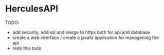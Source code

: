 # HerculesAPI

TODO: 
- add security, add ssl and merge to https both for api and database 
- create a web interface / create a javafx application for managening the api 
- redo this todo 